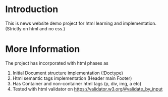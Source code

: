 # Introduction

This is news website demo project for html learning and implementation.
(Strictly on html and no css.)

# More Information

The project has incorporated with html phases as 
1. Initial Document structure implementation (!Doctype)
2. Html semantic tags implementation (Header main Footer)
3. Has Container and non-container html tags (p, div, img, a etc)
4. Tested with html validator on https://validator.w3.org/#validate_by_input
